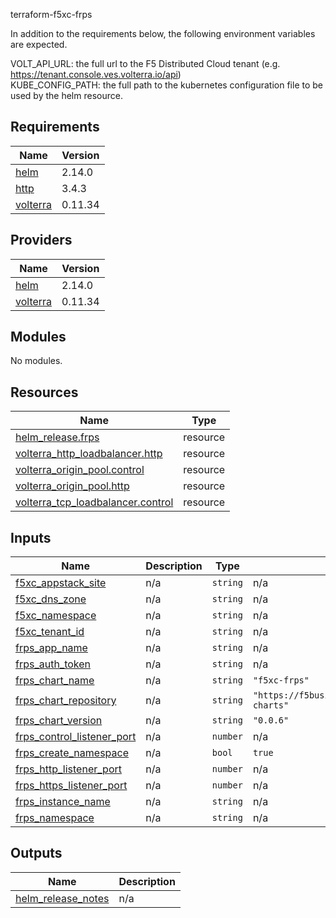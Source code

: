 terraform-f5xc-frps

In addition to the requirements below, the following environment variables are expected.

VOLT_API_URL: the full url to the F5 Distributed Cloud tenant (e.g. https://tenant.console.ves.volterra.io/api)  
KUBE_CONFIG_PATH: the full path to the kubernetes configuration file to be used by the helm resource.
<!-- BEGIN_TF_DOCS -->
## Requirements

| Name | Version |
|------|---------|
| <a name="requirement_helm"></a> [helm](#requirement\_helm) | 2.14.0 |
| <a name="requirement_http"></a> [http](#requirement\_http) | 3.4.3 |
| <a name="requirement_volterra"></a> [volterra](#requirement\_volterra) | 0.11.34 |

## Providers

| Name | Version |
|------|---------|
| <a name="provider_helm"></a> [helm](#provider\_helm) | 2.14.0 |
| <a name="provider_volterra"></a> [volterra](#provider\_volterra) | 0.11.34 |

## Modules

No modules.

## Resources

| Name | Type |
|------|------|
| [helm_release.frps](https://registry.terraform.io/providers/hashicorp/helm/2.14.0/docs/resources/release) | resource |
| [volterra_http_loadbalancer.http](https://registry.terraform.io/providers/volterraedge/volterra/0.11.34/docs/resources/http_loadbalancer) | resource |
| [volterra_origin_pool.control](https://registry.terraform.io/providers/volterraedge/volterra/0.11.34/docs/resources/origin_pool) | resource |
| [volterra_origin_pool.http](https://registry.terraform.io/providers/volterraedge/volterra/0.11.34/docs/resources/origin_pool) | resource |
| [volterra_tcp_loadbalancer.control](https://registry.terraform.io/providers/volterraedge/volterra/0.11.34/docs/resources/tcp_loadbalancer) | resource |

## Inputs

| Name | Description | Type | Default | Required |
|------|-------------|------|---------|:--------:|
| <a name="input_f5xc_appstack_site"></a> [f5xc\_appstack\_site](#input\_f5xc\_appstack\_site) | n/a | `string` | n/a | yes |
| <a name="input_f5xc_dns_zone"></a> [f5xc\_dns\_zone](#input\_f5xc\_dns\_zone) | n/a | `string` | n/a | yes |
| <a name="input_f5xc_namespace"></a> [f5xc\_namespace](#input\_f5xc\_namespace) | n/a | `string` | n/a | yes |
| <a name="input_f5xc_tenant_id"></a> [f5xc\_tenant\_id](#input\_f5xc\_tenant\_id) | n/a | `string` | n/a | yes |
| <a name="input_frps_app_name"></a> [frps\_app\_name](#input\_frps\_app\_name) | n/a | `string` | n/a | yes |
| <a name="input_frps_auth_token"></a> [frps\_auth\_token](#input\_frps\_auth\_token) | n/a | `string` | n/a | yes |
| <a name="input_frps_chart_name"></a> [frps\_chart\_name](#input\_frps\_chart\_name) | n/a | `string` | `"f5xc-frps"` | no |
| <a name="input_frps_chart_repository"></a> [frps\_chart\_repository](#input\_frps\_chart\_repository) | n/a | `string` | `"https://f5businessdevelopment.github.io/helm-charts"` | no |
| <a name="input_frps_chart_version"></a> [frps\_chart\_version](#input\_frps\_chart\_version) | n/a | `string` | `"0.0.6"` | no |
| <a name="input_frps_control_listener_port"></a> [frps\_control\_listener\_port](#input\_frps\_control\_listener\_port) | n/a | `number` | n/a | yes |
| <a name="input_frps_create_namespace"></a> [frps\_create\_namespace](#input\_frps\_create\_namespace) | n/a | `bool` | `true` | no |
| <a name="input_frps_http_listener_port"></a> [frps\_http\_listener\_port](#input\_frps\_http\_listener\_port) | n/a | `number` | n/a | yes |
| <a name="input_frps_https_listener_port"></a> [frps\_https\_listener\_port](#input\_frps\_https\_listener\_port) | n/a | `number` | n/a | yes |
| <a name="input_frps_instance_name"></a> [frps\_instance\_name](#input\_frps\_instance\_name) | n/a | `string` | n/a | yes |
| <a name="input_frps_namespace"></a> [frps\_namespace](#input\_frps\_namespace) | n/a | `string` | n/a | yes |

## Outputs

| Name | Description |
|------|-------------|
| <a name="output_helm_release_notes"></a> [helm\_release\_notes](#output\_helm\_release\_notes) | n/a |
<!-- END_TF_DOCS -->